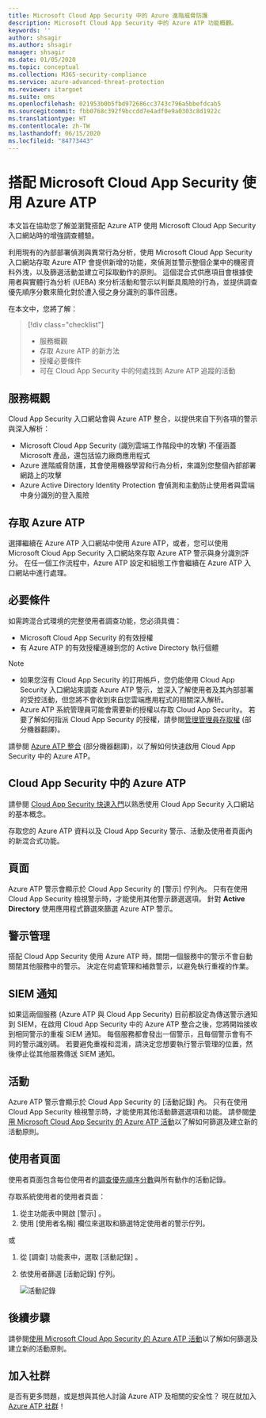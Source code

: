 ```yaml
---
title: Microsoft Cloud App Security 中的 Azure 進階威脅防護
description: Microsoft Cloud App Security 中的 Azure ATP 功能概觀。
keywords: ''
author: shsagir
ms.author: shsagir
manager: shsagir
ms.date: 01/05/2020
ms.topic: conceptual
ms.collection: M365-security-compliance
ms.service: azure-advanced-threat-protection
ms.reviewer: itargoet
ms.suite: ems
ms.openlocfilehash: 021953b0b5fbd972686cc3743c796a5bbefdcab5
ms.sourcegitcommit: fbb0768c392f9bccdd7e4adf0e9a0303c8d1922c
ms.translationtype: HT
ms.contentlocale: zh-TW
ms.lasthandoff: 06/15/2020
ms.locfileid: "84773443"
---
```

# <a name="using-azure-atp-with-microsoft-cloud-app-security"></a>搭配 Microsoft Cloud App Security 使用 Azure ATP

本文旨在協助您了解並瀏覽搭配 Azure ATP 使用 Microsoft Cloud App Security 入口網站時的增強調查體驗。

利用現有的內部部署偵測與異常行為分析，使用 Microsoft Cloud App Security 入口網站存取 Azure ATP 會提供新增的功能，來偵測並警示整個企業中的機密資料外洩，以及篩選活動並建立可採取動作的原則。 這個混合式供應項目會根據使用者與實體行為分析 (UEBA) 來分析活動和警示以判斷具風險的行為，並提供調查優先順序分數來簡化對於遭入侵之身分識別的事件回應。

在本文中，您將了解：

> [!div class="checklist"]
>
> - 服務概觀
> - 存取 Azure ATP 的新方法
> - 授權必要條件
> - 可在 Cloud App Security 中的何處找到 Azure ATP 追蹤的活動

## <a name="service-overview"></a>服務概觀

Cloud App Security 入口網站會與 Azure ATP 整合，以提供來自下列各項的警示與深入解析：

- Microsoft Cloud App Security (識別雲端工作階段中的攻擊) 不僅涵蓋 Microsoft 產品，還包括協力廠商應用程式
- Azure 進階威脅防護，其會使用機器學習和行為分析，來識別您整個內部部署網路上的攻擊
- Azure Active Directory Identity Protection 會偵測和主動防止使用者與雲端中身分識別的登入風險

## <a name="access-azure-atp"></a>存取 Azure ATP

選擇繼續在 Azure ATP 入口網站中使用 Azure ATP，或者，您可以使用 Microsoft Cloud App Security 入口網站來存取 Azure ATP 警示與身分識別評分。 在任一個工作流程中，Azure ATP 設定和組態工作會繼續在 Azure ATP 入口網站中進行處理。

## <a name="prerequisites"></a>必要條件

如需跨混合式環境的完整使用者調查功能，您必須具備：

- Microsoft Cloud App Security 的有效授權
- 有 Azure ATP 的有效授權連線到您的 Active Directory 執行個體

>[!NOTE]
>
> - 如果您沒有 Cloud App Security 的訂用帳戶，您仍能使用 Cloud App Security 入口網站來調查 Azure ATP 警示，並深入了解使用者及其內部部署的受控活動，但您將不會收到來自您雲端應用程式的相關深入解析。
> - Azure ATP 系統管理員可能會需要新的授權以存取 Cloud App Security。 若要了解如何指派 Cloud App Security 的授權，請參閱[管理管理員存取權](https://docs.microsoft.com/cloud-app-security/manage-admins) \(部分機器翻譯\)。

請參閱 [Azure ATP 整合](https://docs.microsoft.com/cloud-app-security/aatp-integration) \(部分機器翻譯\)，以了解如何快速啟用 Cloud App Security 中的 Azure ATP。

## <a name="azure-atp-in-cloud-app-security"></a>Cloud App Security 中的 Azure ATP

請參閱 [Cloud App Security 快速入門](https://docs.microsoft.com/cloud-app-security/getting-started-with-cloud-app-security)以熟悉使用 Cloud App Security 入口網站的基本概念。

存取您的 Azure ATP 資料以及 Cloud App Security 警示、活動及使用者頁面內的新混合式功能。

## <a name="alerts"></a>頁面

Azure ATP 警示會顯示於 Cloud App Security 的 [警示]  佇列內。 只有在使用 Cloud App Security 檢視警示時，才能使用其他警示篩選選項。 針對 **Active Directory** 使用應用程式篩選來篩選 Azure ATP 警示。

## <a name="alert-management"></a>警示管理

搭配 Cloud App Security 使用 Azure ATP 時，關閉一個服務中的警示不會自動關閉其他服務中的警示。 決定在何處管理和補救警示，以避免執行重複的作業。

## <a name="siem-notification"></a>SIEM 通知

如果這兩個服務 (Azure ATP 與 Cloud App Security) 目前都設定為傳送警示通知到 SIEM，在啟用 Cloud App Security 中的 Azure ATP 整合之後，您將開始接收到相同警示的重複 SIEM 通知。 每個服務都會發出一個警示，且每個警示會有不同的警示識別碼。 若要避免重複和混淆，請決定您想要執行警示管理的位置，然後停止從其他服務傳送 SIEM 通知。

## <a name="activities"></a>活動

Azure ATP 警示會顯示於 Cloud App Security 的 [活動記錄]  內。 只有在使用 Cloud App Security 檢視警示時，才能使用其他活動篩選選項和功能。 請參閱[使用 Microsoft Cloud App Security 的 Azure ATP 活動](https://docs.microsoft.com/azure-advanced-threat-protection/atp-activities-filtering-mcas)以了解如何篩選及建立新的活動原則。

## <a name="user-pages"></a>使用者頁面

使用者頁面包含每位使用者的[調查優先順序分數](https://docs.microsoft.com/cloud-app-security/tutorial-ueba)與所有動作的活動記錄。

存取系統使用者的使用者頁面：
1. 從主功能表中開啟 [警示]  。
1. 使用 [使用者名稱]  欄位來選取和篩選特定使用者的警示佇列。

 或

1. 從 [調查]  功能表中，選取 [活動記錄]  。
1. 依使用者篩選 [活動記錄] 佇列。

    ![活動記錄](media/atp-mcas-activity-filter.png)

## <a name="next-steps"></a>後續步驟

請參閱[使用 Microsoft Cloud App Security 的 Azure ATP 活動](https://docs.microsoft.com/azure-advanced-threat-protection/atp-activities-filtering-mcas)以了解如何篩選及建立新的活動原則。

## <a name="join-the-community"></a>加入社群

是否有更多問題，或是想與其他人討論 Azure ATP 及相關的安全性？ 現在就加入 [Azure ATP 社群](https://techcommunity.microsoft.com/t5/Azure-Advanced-Threat-Protection/bd-p/AzureAdvancedThreatProtection)！

